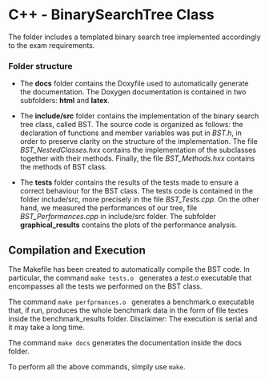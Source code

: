 # C++ - BinarySearchTree Class

The folder includes a templated binary search tree implemented accordingly to the exam requirements.

### Folder structure

- The **docs** folder contains the Doxyfile used to automatically generate the documentation. 
The Doxygen documentation is contained in two subfolders: **html** and **latex**.

- The **include/src** folder contains the implementation of the binary search tree class, called BST. 
The source code is organized as follows: the declaration of functions and member variables was put in *BST.h*, in order to preserve
clarity on the structure of the implementation. 
The file *BST_NestedClasses.hxx* contains the implementation of the subclasses together with their methods. Finally, the file *BST_Methods.hxx*
contains the methods of BST class.

- The **tests** folder contains the results of the tests made to ensure a correct behaviour for the BST class. The tests code is contained in the folder include/src, more precisely in the 
file *BST_Tests.cpp*. On the other hand, we measured the performances of our tree, file *BST_Performances.cpp* in include/src folder.
The subfolder **graphical_results** contains the plots of the performance analysis.

## Compilation and Execution

The Makefile has been created to automatically compile the BST code. In particular, the command
`make tests.o `
generates a *test.o* executable that encompasses all the tests we performed on the BST class.

The command 
`make perfprmances.o `
generates a benchmark.o executable that, if run, produces the whole benchmark data in the form of file textes inside the benchmark_results folder. Disclaimer: The execution is serial and it may take a long time.

The command `make docs` generates the documentation inside the docs folder. 

To perform all the above commands, simply use `make`. 
